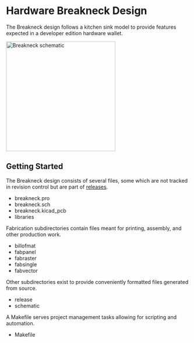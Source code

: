 # Hardware Breakneck Design

The Breakneck design follows a kitchen sink model to provide features expected in a developer edition hardware wallet.

[<img width="300" src="https://taiga.getmonero.org/media/attachments/1/c/7/0/857dcae1517fe27c1988443ef7da48e2570af956d34ba7957f6b542c2a95/breakneck-sch.png" alt="Breakneck schematic" />](https://github.com/monero-project/kastelo/tree/master/hardware/breakneck/)

## Getting Started

The Breakneck design consists of several files, some which are not tracked in revision control but are part of [releases](https://github.com/monero-project/kastelo/releases/).

* breakneck.pro
* breakneck.sch
* breakneck.kicad_pcb
* libraries

Fabrication subdirectories contain files meant for printing, assembly, and other production work.

* billofmat
* fabpanel
* fabraster
* fabsingle
* fabvector

Other subdirectories exist to provide conveniently formatted files generated from source.

* release
* schematic

A Makefile serves project management tasks allowing for scripting and automation.

* Makefile
